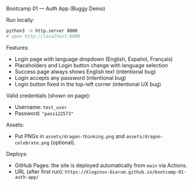 Bootcamp 01 — Auth App (Buggy Demo)

Run locally:

```bash
python3 -m http.server 8000
# open http://localhost:8000
```

Features:
- Login page with language dropdown (English, Español, Français)
- Placeholders and Login button change with language selection
- Success page always shows English text (intentional bug)
- Login accepts any password (intentional bug)
- Login button fixed in the top-left corner (intentional UX bug)

Valid credentials (shown on page):
- Username: `test_user`
- Password: `"pass122573"`

Assets:
- Put PNGs in `assets/dragon-thinking.png` and `assets/dragon-celebrate.png` (optional).

Deploys:
- GitHub Pages: the site is deployed automatically from `main` via Actions.
- URL (after first run): `https://kloginov-biarum.github.io/bootcamp-01-auth-app/`

